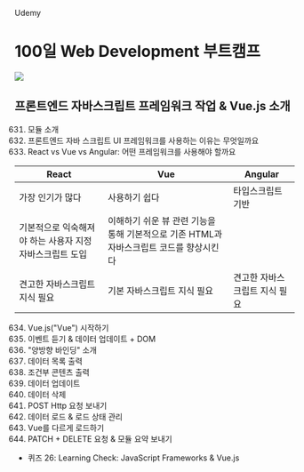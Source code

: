 Udemy

# 100일 Web Development 부트캠프

[<img src="https://img.shields.io/badge/github-%23121011.svg?style=for-the-badge&logo=github&logoColor=white" />](https://github.com/academind/100-days-of-web-development/)

## 프론트엔드 자바스크립트 프레임워크 작업 & Vue.js 소개

631. 모듈 소개
632. 프론트엔드 자바 스크립트 UI 프레임워크를 사용하는 이유는 무엇일까요
633. React vs Vue vs Angular: 어떤 프레임워크를 사용해야 할까요

| React                                                    | Vue                                                                                     | Angular                       |
| -------------------------------------------------------- | --------------------------------------------------------------------------------------- | ----------------------------- |
| 가장 인기가 많다                                         | 사용하기 쉽다                                                                           | 타입스크립트 기반             |
| 기본적으로 익숙해져야 하는 사용자 지정 자바스크립트 도입 | 이해하기 쉬운 뷰 관련 기능을 통해 기본적으로 기존 HTML과 자바스크립트 코드를 향상시킨다 |                               |
| 견고한 자바스크립트 지식 필요                            | 기본 자바스크립트 지식 필요                                                             | 견고한 자바스크립트 지식 필요 |

634. Vue.js("Vue") 시작하기
635. 이벤트 듣기 & 데이터 업데이트 + DOM
636. "양방향 바인딩" 소개
637. 데이터 목록 출력
638. 조건부 콘텐츠 출력
639. 데이터 업데이트
640. 데이터 삭제
641. POST Http 요청 보내기
642. 데이터 로드 & 로드 상태 관리
643. Vue를 다르게 로드하기
644. PATCH + DELETE 요청 & 모듈 요약 보내기

- 퀴즈 26: Learning Check: JavaScript Frameworks & Vue.js
